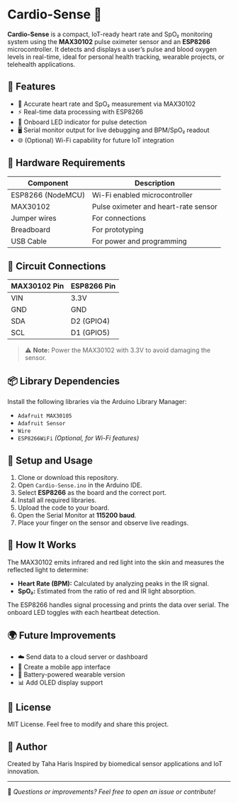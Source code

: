 # Cardio-Sense 💓

**Cardio-Sense** is a compact, IoT-ready heart rate and SpO₂ monitoring system using the **MAX30102** pulse oximeter sensor and an **ESP8266** microcontroller. It detects and displays a user’s pulse and blood oxygen levels in real-time, ideal for personal health tracking, wearable projects, or telehealth applications.

## 🚀 Features

- 🔬 Accurate heart rate and SpO₂ measurement via MAX30102
- ⚡ Real-time data processing with ESP8266
- 🔄 Onboard LED indicator for pulse detection
- 🖥️ Serial monitor output for live debugging and BPM/SpO₂ readout
- 🌐 (Optional) Wi-Fi capability for future IoT integration

## 🧰 Hardware Requirements

| Component         | Description                        |
|------------------|------------------------------------|
| ESP8266 (NodeMCU) | Wi-Fi enabled microcontroller      |
| MAX30102          | Pulse oximeter and heart-rate sensor |
| Jumper wires      | For connections                    |
| Breadboard        | For prototyping                    |
| USB Cable         | For power and programming          |

## 🔌 Circuit Connections

| MAX30102 Pin | ESP8266 Pin |
|--------------|-------------|
| VIN          | 3.3V        |
| GND          | GND         |
| SDA          | D2 (GPIO4)  |
| SCL          | D1 (GPIO5)  |

> ⚠️ **Note:** Power the MAX30102 with 3.3V to avoid damaging the sensor.

## 📦 Library Dependencies

Install the following libraries via the Arduino Library Manager:

- `Adafruit MAX30105`
- `Adafruit Sensor`
- `Wire`
- `ESP8266WiFi` *(Optional, for Wi-Fi features)*

## 🔧 Setup and Usage

1. Clone or download this repository.
2. Open `Cardio-Sense.ino` in the Arduino IDE.
3. Select **ESP8266** as the board and the correct port.
4. Install all required libraries.
5. Upload the code to your board.
6. Open the Serial Monitor at **115200 baud**.
7. Place your finger on the sensor and observe live readings.

## 🧠 How It Works

The MAX30102 emits infrared and red light into the skin and measures the reflected light to determine:

- **Heart Rate (BPM):** Calculated by analyzing peaks in the IR signal.
- **SpO₂:** Estimated from the ratio of red and IR light absorption.

The ESP8266 handles signal processing and prints the data over serial. The onboard LED toggles with each heartbeat detection.

## 🌍 Future Improvements

- ☁️ Send data to a cloud server or dashboard
- 📱 Create a mobile app interface
- 🔋 Battery-powered wearable version
- 📊 Add OLED display support

## 📝 License

MIT License. Feel free to modify and share this project.

## 👤 Author

Created by Taha Haris
Inspired by biomedical sensor applications and IoT innovation.

---

💬 *Questions or improvements? Feel free to open an issue or contribute!*
